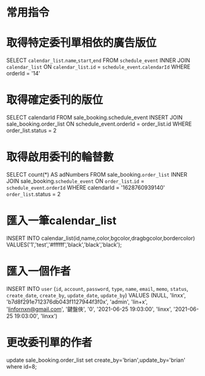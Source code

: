# 常用指令
# 取得特定委刊單相依的廣告版位
SELECT `calendar_list`.`name`,`start`,`end` FROM `schedule_event` INNER JOIN `calendar_list` ON `calendar_list`.`id` = `schedule_event`.`calendarId` WHERE orderId = '14'
# 取得確定委刊的版位
SELECT calendarId FROM sale_booking.schedule_event INSERT JOIN sale_booking.order_list ON schedule_event.orderId = order_list.id WHERE order_list.status = 2

# 取得啟用委刊的輪替數
SELECT count(*) AS adNumbers FROM sale_booking.`order_list` INNER JOIN sale_booking.`schedule_event` ON `order_list`.`id` = `schedule_event`.`orderId` WHERE calendarId = '1628760939140' `order_list`.status = 2

# 匯入一筆calendar_list
INSERT INTO calendar_list(id,name,color,bgcolor,dragbgcolor,bordercolor) VALUES('1','test','#ffffff','black','black','black');

# 匯入一個作者
INSERT INTO `user` (`id`, `account`, `password`, `type`, `name`, `email`, `memo`, `status`, `create_date`, `create_by`, `update_date`, `update_by`) VALUES (NULL, 'linxx', 'b7d8f291e712376db043f1127944f3f0x', 'admin', 'lin+x', 'linfornxn@gmail.com', '鍵盤俠', '0', '2021-06-25 19:03:00', 'linxx', '2021-06-25 19:03:00', 'linxx')

# 更改委刊單的作者
update sale_booking.order_list set create_by='brian',update_by='brian' where id=8;

